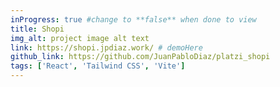 ```yaml
---
inProgress: true #change to **false** when done to view
title: Shopi
img_alt: project image alt text
link: https://shopi.jpdiaz.work/ # demoHere
github_link: https://github.com/JuanPabloDiaz/platzi_shopi
tags: ['React', 'Tailwind CSS', 'Vite']
---
```

